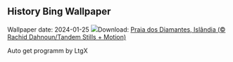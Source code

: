 ## History Bing Wallpaper
Wallpaper date: 2024-01-25
![](https://www.bing.com/th?id=OHR.IcelandBeach_PT-BR2508967674_UHD.jpg&w=1000)Download: [Praia dos Diamantes, Islândia (© Rachid Dahnoun/Tandem Stills + Motion)](https://www.bing.com/th?id=OHR.IcelandBeach_PT-BR2508967674_UHD.jpg)

Auto get programm by LtgX
